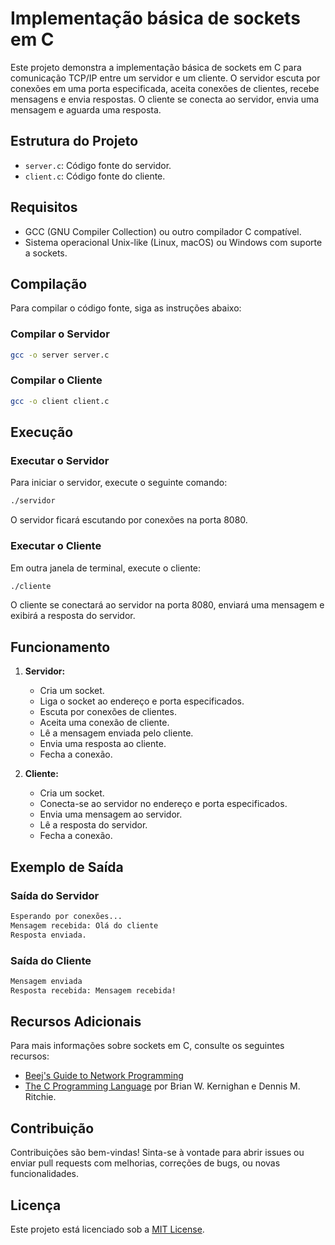 # Implementação básica de sockets em C

Este projeto demonstra a implementação básica de sockets em C para comunicação TCP/IP entre um servidor e um cliente. O servidor escuta por conexões em uma porta especificada, aceita conexões de clientes, recebe mensagens e envia respostas. O cliente se conecta ao servidor, envia uma mensagem e aguarda uma resposta.

## Estrutura do Projeto

- `server.c`: Código fonte do servidor.
- `client.c`: Código fonte do cliente.

## Requisitos

- GCC (GNU Compiler Collection) ou outro compilador C compatível.
- Sistema operacional Unix-like (Linux, macOS) ou Windows com suporte a sockets.

## Compilação

Para compilar o código fonte, siga as instruções abaixo:

### Compilar o Servidor

```sh
gcc -o server server.c
```

### Compilar o Cliente

```sh
gcc -o client client.c
```

## Execução

### Executar o Servidor

Para iniciar o servidor, execute o seguinte comando:

```sh
./servidor
```

O servidor ficará escutando por conexões na porta 8080.

### Executar o Cliente

Em outra janela de terminal, execute o cliente:

```sh
./cliente
```

O cliente se conectará ao servidor na porta 8080, enviará uma mensagem e exibirá a resposta do servidor.

## Funcionamento

1. **Servidor:**

   - Cria um socket.
   - Liga o socket ao endereço e porta especificados.
   - Escuta por conexões de clientes.
   - Aceita uma conexão de cliente.
   - Lê a mensagem enviada pelo cliente.
   - Envia uma resposta ao cliente.
   - Fecha a conexão.

2. **Cliente:**
   - Cria um socket.
   - Conecta-se ao servidor no endereço e porta especificados.
   - Envia uma mensagem ao servidor.
   - Lê a resposta do servidor.
   - Fecha a conexão.

## Exemplo de Saída

### Saída do Servidor

```sh
Esperando por conexões...
Mensagem recebida: Olá do cliente
Resposta enviada.
```

### Saída do Cliente

```sh
Mensagem enviada
Resposta recebida: Mensagem recebida!
```

## Recursos Adicionais

Para mais informações sobre sockets em C, consulte os seguintes recursos:

- [Beej's Guide to Network Programming](http://beej.us/guide/bgnet/)
- [The C Programming Language](https://en.wikipedia.org/wiki/The_C_Programming_Language) por Brian W. Kernighan e Dennis M. Ritchie.

## Contribuição

Contribuições são bem-vindas! Sinta-se à vontade para abrir issues ou enviar pull requests com melhorias, correções de bugs, ou novas funcionalidades.

## Licença

Este projeto está licenciado sob a [MIT License](LICENSE).
